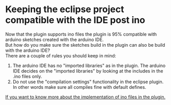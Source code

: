 Keeping the eclipse project compatible with the IDE post ino  
==

Now that the plugin supports ino files the plugin is 95% compatible with arduino sketches created with the arduino IDE.  
But how do you make sure the sketches build in the plugin can also be build with the arduino IDE?  
There are a couple of rules you should keep in mind:

 1. The arduino IDE has no "imported libraries" as in the plugin. The arduino IDE decides on the "imported libraries" by looking at the includes in the .ino files only. 
 2. Do not use the "compilation settings" functionality in the eclipse plugin. In other words make sure all compiles fine with default defines.
 
 [If you want to know more about the implementation of ino files in the plugin.](http://blog.baeyens.it/#post13)
 
